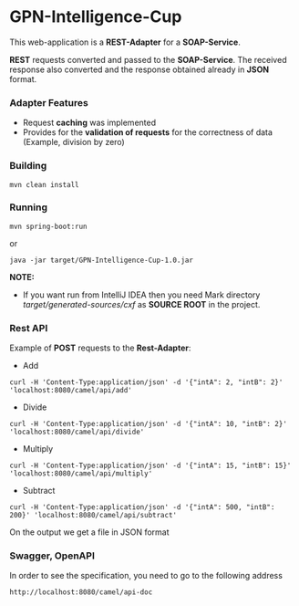 # GPN-Intelligence-Cup
This web-application is a **REST-Adapter** for a **SOAP-Service**.

**REST** requests converted and passed to the **SOAP-Service**. The received response also converted and the response obtained already in **JSON** format.

### Adapter Features
* Request **caching** was implemented
* Provides for the **validation of requests** for the correctness of data (Example, division by zero)

### Building
```
mvn clean install
```

### Running
```
mvn spring-boot:run
```
or
```
java -jar target/GPN-Intelligence-Cup-1.0.jar
```
**NOTE:** 
* If you want run from IntelliJ IDEA then you need Mark directory *target/generated-sources/cxf* as **SOURCE ROOT** in the project.
### Rest API
Example of **POST** requests to the **Rest-Adapter**:
* Add
```
curl -H 'Content-Type:application/json' -d '{"intA": 2, "intB": 2}' 'localhost:8080/camel/api/add'
```
* Divide
```
curl -H 'Content-Type:application/json' -d '{"intA": 10, "intB": 2}' 'localhost:8080/camel/api/divide'
```
* Multiply
```
curl -H 'Content-Type:application/json' -d '{"intA": 15, "intB": 15}' 'localhost:8080/camel/api/multiply'
```
* Subtract
```
curl -H 'Content-Type:application/json' -d '{"intA": 500, "intB": 200}' 'localhost:8080/camel/api/subtract'
```
On the output we get a file in JSON format
### Swagger, OpenAPI
In order to see the specification, you need to go to the following address
```
http://localhost:8080/camel/api-doc
```